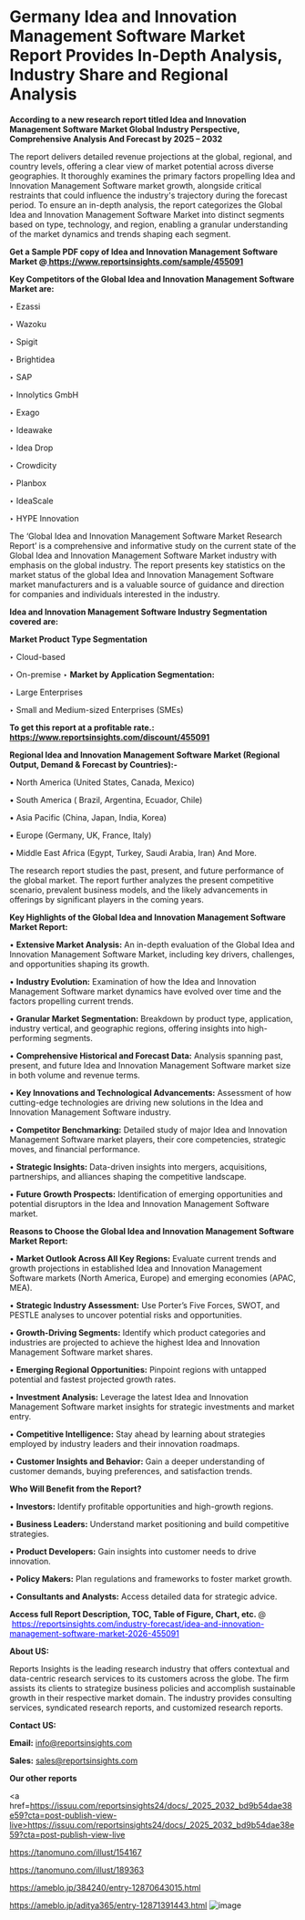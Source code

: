 # Germany Idea and Innovation Management Software Market Report Provides In-Depth Analysis, Industry Share and Regional Analysis

<strong>According to a new research report titled Idea and Innovation Management Software Market Global Industry Perspective, Comprehensive Analysis And Forecast by 2025 – 2032</strong>

The report delivers detailed revenue projections at the global, regional, and country levels, offering a clear view of market potential across diverse geographies. It thoroughly examines the primary factors propelling Idea and Innovation Management Software market growth, alongside critical restraints that could influence the industry's trajectory during the forecast period. To ensure an in-depth analysis, the report categorizes the Global Idea and Innovation Management Software Market into distinct segments based on type, technology, and region, enabling a granular understanding of the market dynamics and trends shaping each segment.

<strong>Get a Sample PDF copy of Idea and Innovation Management Software Market </strong><strong>@<a href=https://www.reportsinsights.com/sample/455091 style=color:#0000ff;> https://www.reportsinsights.com/sample/455091</a></strong></font>

<strong>Key Competitors of the Global Idea and Innovation Management Software Market are:</strong>

‣ Ezassi

‣ Wazoku

‣ Spigit

‣ Brightidea

‣ SAP

‣ Innolytics GmbH

‣ Exago

‣ Ideawake

‣ Idea Drop

‣ Crowdicity

‣ Planbox

‣ IdeaScale

‣ HYPE Innovation

The ‘Global Idea and Innovation Management Software Market Research Report’ is a comprehensive and informative study on the current state of the Global Idea and Innovation Management Software Market industry with emphasis on the global industry. The report presents key statistics on the market status of the global Idea and Innovation Management Software market manufacturers and is a valuable source of guidance and direction for companies and individuals interested in the industry.

<strong>Idea and Innovation Management Software Industry Segmentation covered are:</strong>

<strong>Market Product Type Segmentation</strong>

‣ Cloud-based

‣ On-premise
‣ 
<strong>Market by Application Segmentation:</strong>

‣ Large Enterprises

‣ Small and Medium-sized Enterprises (SMEs)

<strong>To get this report at a profitable rate.: <a href=https://www.reportsinsights.com/discount/455091 style=color:#0000ff;>https://www.reportsinsights.com/discount/455091</a></strong></font>

<strong>Regional Idea and Innovation Management Software Market (Regional Output, Demand &amp; Forecast by Countries):-</strong>

• North America (United States, Canada, Mexico)

• South America ( Brazil, Argentina, Ecuador, Chile)

• Asia Pacific (China, Japan, India, Korea)

• Europe (Germany, UK, France, Italy)

• Middle East Africa (Egypt, Turkey, Saudi Arabia, Iran) And More.

The research report studies the past, present, and future performance of the global market. The report further analyzes the present competitive scenario, prevalent business models, and the likely advancements in offerings by significant players in the coming years.

<strong>Key Highlights of the Global Idea and Innovation Management Software Market Report:</strong>

• <strong>Extensive Market Analysis:</strong> An in-depth evaluation of the Global Idea and Innovation Management Software Market, including key drivers, challenges, and opportunities shaping its growth.

• <strong>Industry Evolution:</strong> Examination of how the Idea and Innovation Management Software market dynamics have evolved over time and the factors propelling current trends.

• <strong>Granular Market Segmentation:</strong> Breakdown by product type, application, industry vertical, and geographic regions, offering insights into high-performing segments.

• <strong>Comprehensive Historical and Forecast Data:</strong> Analysis spanning past, present, and future Idea and Innovation Management Software market size in both volume and revenue terms.

• <strong>Key Innovations and Technological Advancements:</strong> Assessment of how cutting-edge technologies are driving new solutions in the Idea and Innovation Management Software industry.

• <strong>Competitor Benchmarking:</strong> Detailed study of major Idea and Innovation Management Software market players, their core competencies, strategic moves, and financial performance.

• <strong>Strategic Insights:</strong> Data-driven insights into mergers, acquisitions, partnerships, and alliances shaping the competitive landscape.

• <strong>Future Growth Prospects:</strong> Identification of emerging opportunities and potential disruptors in the Idea and Innovation Management Software market.

<strong>Reasons to Choose the Global Idea and Innovation Management Software Market Report:</strong>

• <strong>Market Outlook Across All Key Regions:</strong> Evaluate current trends and growth projections in established Idea and Innovation Management Software markets (North America, Europe) and emerging economies (APAC, MEA).

• <strong>Strategic Industry Assessment:</strong> Use Porter’s Five Forces, SWOT, and PESTLE analyses to uncover potential risks and opportunities.

• <strong>Growth-Driving Segments:</strong> Identify which product categories and industries are projected to achieve the highest Idea and Innovation Management Software market shares.

• <strong>Emerging Regional Opportunities:</strong> Pinpoint regions with untapped potential and fastest projected growth rates.

• <strong>Investment Analysis:</strong> Leverage the latest Idea and Innovation Management Software market insights for strategic investments and market entry.

• <strong>Competitive Intelligence:</strong> Stay ahead by learning about strategies employed by industry leaders and their innovation roadmaps.

• <strong>Customer Insights and Behavior:</strong> Gain a deeper understanding of customer demands, buying preferences, and satisfaction trends.

<strong>Who Will Benefit from the Report?</strong>

• <strong>Investors:</strong> Identify profitable opportunities and high-growth regions.

• <strong>Business Leaders:</strong> Understand market positioning and build competitive strategies.

• <strong>Product Developers:</strong> Gain insights into customer needs to drive innovation.

• <strong>Policy Makers:</strong> Plan regulations and frameworks to foster market growth.

• <strong>Consultants and Analysts:</strong> Access detailed data for strategic advice.
</ul>
<strong>Access full Report Description, TOC, Table of Figure, Chart, etc. </strong>@  <a href=https://reportsinsights.com/industry-forecast/idea-and-innovation-management-software-market-2026-455091 style=color:#0000ff;>https://reportsinsights.com/industry-forecast/idea-and-innovation-management-software-market-2026-455091</a></font>

<strong><strong>About US</strong>:</strong>

Reports Insights is the leading research industry that offers contextual and data-centric research services to its customers across the globe. The firm assists its clients to strategize business policies and accomplish sustainable growth in their respective market domain. The industry provides consulting services, syndicated research reports, and customized research reports.

<strong>Contact US:</strong>

<p class=""""><b>Email:</b> <a href=mailto:info@reportsinsights.com>info@reportsinsights.com</a></p>
<p class=""""><b>Sales:</b> <a href=mailto:sales@reportsinsights.com>sales@reportsinsights.com</a></p>

<strong>Our other reports</strong>

<a href=https://issuu.com/reportsinsights24/docs/_2025_2032_bd9b54dae38e59?cta=post-publish-view-live>https://issuu.com/reportsinsights24/docs/_2025_2032_bd9b54dae38e59?cta=post-publish-view-live</a>

<a href=https://tanomuno.com/illust/154167>https://tanomuno.com/illust/154167</a>

<a href=https://tanomuno.com/illust/189363>https://tanomuno.com/illust/189363</a>

<a href=https://ameblo.jp/384240/entry-12870643015.html>https://ameblo.jp/384240/entry-12870643015.html</a>

<a href=https://ameblo.jp/aditya365/entry-12871391443.html>https://ameblo.jp/aditya365/entry-12871391443.html</a>
![image](https://github.com/user-attachments/assets/b2035c1a-baac-4ed5-9860-124ea2da20fa)
